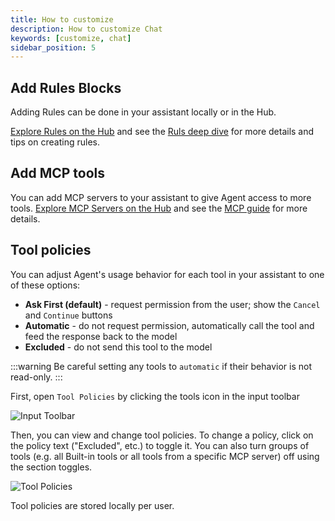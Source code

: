 ```yaml
---
title: How to customize
description: How to customize Chat
keywords: [customize, chat]
sidebar_position: 5
---
```


## Add Rules Blocks
Adding Rules can be done in your assistant locally or in the Hub.

[Explore Rules on the Hub](https://hub.continue.dev/explore/rules) and see the [Ruls deep dive](../customize/deep-dives/rules.md) for more details and tips on creating rules.

## Add MCP tools

You can add MCP servers to your assistant to give Agent access to more tools. [Explore MCP Servers on the Hub](https://hub.continue.dev/explore/mcp) and see the [MCP guide](../customize/deep-dives/mcp.mdx) for more details.

## Tool policies

You can adjust Agent's usage behavior for each tool in your assistant to one of these options:

- **Ask First (default)** - request permission from the user; show the `Cancel` and `Continue` buttons
- **Automatic** - do not request permission, automatically call the tool and feed the response back to the model
- **Excluded** - do not send this tool to the model

:::warning
Be careful setting any tools to `automatic` if their behavior is not read-only.
:::

First, open `Tool Policies` by clicking the tools icon in the input toolbar

![Input Toolbar](/img/lump-toolbar.png)

Then, you can view and change tool policies. To change a policy, click on the policy text ("Excluded", etc.) to toggle it. You can also turn groups of tools (e.g. all Built-in tools or all tools from a specific MCP server) off using the section toggles.

![Tool Policies](/img/tool-policies.png)

Tool policies are stored locally per user.

